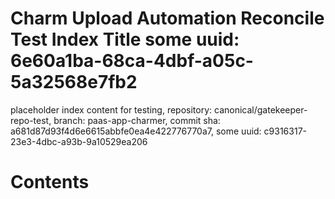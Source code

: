 # Charm Upload Automation Reconcile Test Index Title some uuid: 6e60a1ba-68ca-4dbf-a05c-5a32568e7fb2
 placeholder index content for testing,  repository: canonical/gatekeeper-repo-test,  branch: paas-app-charmer,  commit sha: a681d87d93f4d6e6615abbfe0ea4e422776770a7,  some uuid: c9316317-23e3-4dbc-a93b-9a10529ea206

# Contents